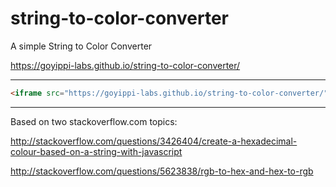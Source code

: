 # string-to-color-converter
A simple String to Color Converter

https://goyippi-labs.github.io/string-to-color-converter/

---

```html
<iframe src="https://goyippi-labs.github.io/string-to-color-converter/" width="100%" height="400"></iframe>
```

---

Based on two stackoverflow.com topics:

http://stackoverflow.com/questions/3426404/create-a-hexadecimal-colour-based-on-a-string-with-javascript

http://stackoverflow.com/questions/5623838/rgb-to-hex-and-hex-to-rgb
